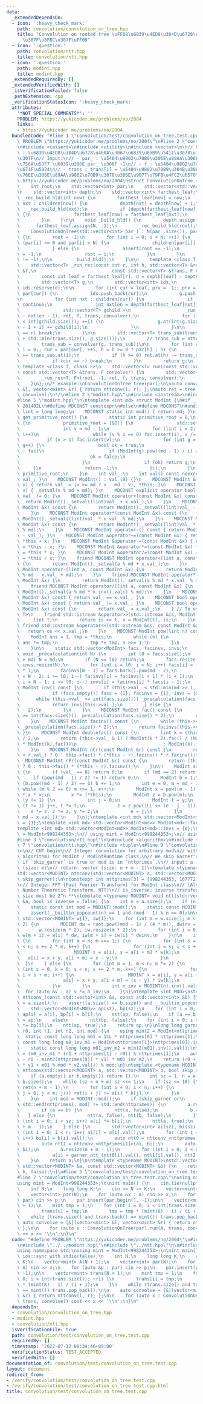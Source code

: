 ```yaml
---
data:
  _extendedDependsOn:
  - icon: ':heavy_check_mark:'
    path: convolution/convolution_on_tree.hpp
    title: "Convolution on rooted tree \uFF08\u6839\u4ED8\u304D\u6728\u4E0A\u306E\u7573\
      \u307F\u8FBC\u307F\uFF09"
  - icon: ':question:'
    path: convolution/ntt.hpp
    title: convolution/ntt.hpp
  - icon: ':question:'
    path: modint.hpp
    title: modint.hpp
  _extendedRequiredBy: []
  _extendedVerifiedWith: []
  _isVerificationFailed: false
  _pathExtension: cpp
  _verificationStatusIcon: ':heavy_check_mark:'
  attributes:
    '*NOT_SPECIAL_COMMENTS*': ''
    PROBLEM: https://yukicoder.me/problems/no/2004
    links:
    - https://yukicoder.me/problems/no/2004
  bundledCode: "#line 1 \"convolution/test/convolution_on_tree.test.cpp\"\n#define\
    \ PROBLEM \"https://yukicoder.me/problems/no/2004\"\n#line 2 \"convolution/convolution_on_tree.hpp\"\
    \n#include <cassert>\n#include <utility>\n#include <vector>\n\n// ConvolutionOnTree\
    \ : \u6839\u4ED8\u304D\u6728\u4E0A\u3067\u6839\u65B9\u5411\u3078\u7573\u307F\u8FBC\
    \u307F\n// Input:\n// - par_ : \u5404\u9802\u70B9\u306E\u89AA\u306E\u9802\u70B9\
    \u756A\u53F7 \u6839\u306E par_ \u306F -1\n// - f : \u5404\u9802\u70B9\u306E\u521D\
    \u671F\u5024\n// - trans : trans[i] = \u5404\u9802\u70B9\u304B\u3089 i \u4E16\u4EE3\
    \u76EE\u306E\u89AA\u9802\u70B9\u3078\u306E\u9077\u79FB\u4FC2\u6570\n// Verified:\
    \ https://yukicoder.me/problems/no/2004\nstruct ConvolutionOnTree {\n    int N;\n\
    \    int root;\n    std::vector<int> par;\n    std::vector<std::vector<int>> children;\n\
    \n    std::vector<int> depth;\n    std::vector<int> farthest_leaf;\n\n    void\
    \ _rec_build_hld(int now) {\n        farthest_leaf[now] = now;\n        for (int\
    \ nxt : children[now]) {\n            depth[nxt] = depth[now] + 1;\n         \
    \   _rec_build_hld(nxt);\n            if (depth[farthest_leaf[now]] < depth[farthest_leaf[nxt]])\
    \ {\n                farthest_leaf[now] = farthest_leaf[nxt];\n            }\n\
    \        }\n    }\n\n    void _build_hld() {\n        depth.assign(N, 0);\n  \
    \      farthest_leaf.assign(N, -1);\n        _rec_build_hld(root);\n    }\n\n\
    \    ConvolutionOnTree(std::vector<int> par_) : N(par_.size()), par(par_), children(par.size())\
    \ {\n        root = -1;\n        for (int i = 0; i < N; ++i) {\n            if\
    \ (par[i] >= 0 and par[i] < N) {\n                children[par[i]].push_back(i);\n\
    \            } else {\n                assert(root == -1);\n                par[i]\
    \ = -1;\n                root = i;\n            }\n        }\n        assert(root\
    \ != -1);\n\n        _build_hld();\n    }\n\n    template <class T, class F>\n\
    \    std::vector<T> _run_rec(const int r, int h, std::vector<T> &ret, const std::vector<T>\
    \ &f,\n                            const std::vector<T> &trans, F convolver) {\n\
    \        const int leaf = farthest_leaf[r], d = depth[leaf] - depth[r] + 1;\n\
    \        std::vector<T> g;\n        std::vector<int> ids;\n        g.reserve(d),\
    \ ids.reserve(d);\n\n        for (int cur = leaf, prv = -1;; prv = cur, cur =\
    \ par[cur]) {\n            ids.push_back(cur);\n            g.push_back(f[cur]);\n\
    \n            for (int nxt : children[cur]) {\n                if (nxt == prv)\
    \ continue;\n                int nxtlen = depth[farthest_leaf[nxt]] - depth[cur];\n\
    \                std::vector<T> gchild =\n                    _run_rec(nxt, ids.at(int(ids.size())\
    \ - nxtlen - 1), ret, f, trans, convolver);\n                for (int i = 0; i\
    \ < int(gchild.size()); ++i) {\n                    g.at(int(g.size()) - int(gchild.size())\
    \ - 1 + i) += gchild[i];\n                }\n            }\n\n            if (cur\
    \ == r) break;\n        }\n\n        std::vector<T> trans_sub(trans.begin(), trans.begin()\
    \ + std::min(trans.size(), g.size()));\n        // trans_sub = nttconv(g, trans_sub);\n\
    \        trans_sub = convolver(g, trans_sub);\n\n        for (int cur = leaf,\
    \ i = 0;; cur = par[cur], ++i, h = h >= 0 ? par[h] : h) {\n            ret.at(cur)\
    \ += trans_sub.at(i);\n            if (h >= 0) ret.at(h) -= trans_sub.at(i);\n\
    \            if (cur == r) break;\n        }\n        return g;\n    }\n\n   \
    \ template <class T, class F>\n    std::vector<T> run(const std::vector<T> &f,\
    \ const std::vector<T> &trans, F convolver) {\n        std::vector<T> ret(N, T());\n\
    \        _run_rec<T, F>(root, -1, ret, f, trans, convolver);\n        return ret;\n\
    \    }\n};\n/* example:\nConvolutionOnTree tree(par);\n\nauto convolve = [&](vector<mint>\
    \ &l, vector<mint> &r) { return nttconv(l, r); };\nauto ret = tree.run(A, trans,\
    \ convolve);\n*/\n#line 2 \"modint.hpp\"\n#include <iostream>\n#include <set>\n\
    #line 5 \"modint.hpp\"\n\ntemplate <int md> struct ModInt {\n#if __cplusplus >=\
    \ 201402L\n#define MDCONST constexpr\n#else\n#define MDCONST\n#endif\n    using\
    \ lint = long long;\n    MDCONST static int mod() { return md; }\n    static int\
    \ get_primitive_root() {\n        static int primitive_root = 0;\n        if (!primitive_root)\
    \ {\n            primitive_root = [&]() {\n                std::set<int> fac;\n\
    \                int v = md - 1;\n                for (lint i = 2; i * i <= v;\
    \ i++)\n                    while (v % i == 0) fac.insert(i), v /= i;\n      \
    \          if (v > 1) fac.insert(v);\n                for (int g = 1; g < md;\
    \ g++) {\n                    bool ok = true;\n                    for (auto i\
    \ : fac)\n                        if (ModInt(g).pow((md - 1) / i) == 1) {\n  \
    \                          ok = false;\n                            break;\n \
    \                       }\n                    if (ok) return g;\n           \
    \     }\n                return -1;\n            }();\n        }\n        return\
    \ primitive_root;\n    }\n    int val_;\n    int val() const noexcept { return\
    \ val_; }\n    MDCONST ModInt() : val_(0) {}\n    MDCONST ModInt &_setval(lint\
    \ v) { return val_ = (v >= md ? v - md : v), *this; }\n    MDCONST ModInt(lint\
    \ v) { _setval(v % md + md); }\n    MDCONST explicit operator bool() const { return\
    \ val_ != 0; }\n    MDCONST ModInt operator+(const ModInt &x) const {\n      \
    \  return ModInt()._setval((lint)val_ + x.val_);\n    }\n    MDCONST ModInt operator-(const\
    \ ModInt &x) const {\n        return ModInt()._setval((lint)val_ - x.val_ + md);\n\
    \    }\n    MDCONST ModInt operator*(const ModInt &x) const {\n        return\
    \ ModInt()._setval((lint)val_ * x.val_ % md);\n    }\n    MDCONST ModInt operator/(const\
    \ ModInt &x) const {\n        return ModInt()._setval((lint)val_ * x.inv().val()\
    \ % md);\n    }\n    MDCONST ModInt operator-() const { return ModInt()._setval(md\
    \ - val_); }\n    MDCONST ModInt &operator+=(const ModInt &x) { return *this =\
    \ *this + x; }\n    MDCONST ModInt &operator-=(const ModInt &x) { return *this\
    \ = *this - x; }\n    MDCONST ModInt &operator*=(const ModInt &x) { return *this\
    \ = *this * x; }\n    MDCONST ModInt &operator/=(const ModInt &x) { return *this\
    \ = *this / x; }\n    friend MDCONST ModInt operator+(lint a, const ModInt &x)\
    \ {\n        return ModInt()._setval(a % md + x.val_);\n    }\n    friend MDCONST\
    \ ModInt operator-(lint a, const ModInt &x) {\n        return ModInt()._setval(a\
    \ % md - x.val_ + md);\n    }\n    friend MDCONST ModInt operator*(lint a, const\
    \ ModInt &x) {\n        return ModInt()._setval(a % md * x.val_ % md);\n    }\n\
    \    friend MDCONST ModInt operator/(lint a, const ModInt &x) {\n        return\
    \ ModInt()._setval(a % md * x.inv().val() % md);\n    }\n    MDCONST bool operator==(const\
    \ ModInt &x) const { return val_ == x.val_; }\n    MDCONST bool operator!=(const\
    \ ModInt &x) const { return val_ != x.val_; }\n    MDCONST bool operator<(const\
    \ ModInt &x) const {\n        return val_ < x.val_;\n    } // To use std::map<ModInt,\
    \ T>\n    friend std::istream &operator>>(std::istream &is, ModInt &x) {\n   \
    \     lint t;\n        return is >> t, x = ModInt(t), is;\n    }\n    MDCONST\
    \ friend std::ostream &operator<<(std::ostream &os, const ModInt &x) {\n     \
    \   return os << x.val_;\n    }\n    MDCONST ModInt pow(lint n) const {\n    \
    \    ModInt ans = 1, tmp = *this;\n        while (n) {\n            if (n & 1)\
    \ ans *= tmp;\n            tmp *= tmp, n >>= 1;\n        }\n        return ans;\n\
    \    }\n\n    static std::vector<ModInt> facs, facinvs, invs;\n    MDCONST static\
    \ void _precalculation(int N) {\n        int l0 = facs.size();\n        if (N\
    \ > md) N = md;\n        if (N <= l0) return;\n        facs.resize(N), facinvs.resize(N),\
    \ invs.resize(N);\n        for (int i = l0; i < N; i++) facs[i] = facs[i - 1]\
    \ * i;\n        facinvs[N - 1] = facs.back().pow(md - 2);\n        for (int i\
    \ = N - 2; i >= l0; i--) facinvs[i] = facinvs[i + 1] * (i + 1);\n        for (int\
    \ i = N - 1; i >= l0; i--) invs[i] = facinvs[i] * facs[i - 1];\n    }\n    MDCONST\
    \ ModInt inv() const {\n        if (this->val_ < std::min(md >> 1, 1 << 21)) {\n\
    \            if (facs.empty()) facs = {1}, facinvs = {1}, invs = {0};\n      \
    \      while (this->val_ >= int(facs.size())) _precalculation(facs.size() * 2);\n\
    \            return invs[this->val_];\n        } else {\n            return this->pow(md\
    \ - 2);\n        }\n    }\n    MDCONST ModInt fac() const {\n        while (this->val_\
    \ >= int(facs.size())) _precalculation(facs.size() * 2);\n        return facs[this->val_];\n\
    \    }\n    MDCONST ModInt facinv() const {\n        while (this->val_ >= int(facs.size()))\
    \ _precalculation(facs.size() * 2);\n        return facinvs[this->val_];\n   \
    \ }\n    MDCONST ModInt doublefac() const {\n        lint k = (this->val_ + 1)\
    \ / 2;\n        return (this->val_ & 1) ? ModInt(k * 2).fac() / (ModInt(2).pow(k)\
    \ * ModInt(k).fac())\n                                : ModInt(k).fac() * ModInt(2).pow(k);\n\
    \    }\n    MDCONST ModInt nCr(const ModInt &r) const {\n        return (this->val_\
    \ < r.val_) ? 0 : this->fac() * (*this - r).facinv() * r.facinv();\n    }\n  \
    \  MDCONST ModInt nPr(const ModInt &r) const {\n        return (this->val_ < r.val_)\
    \ ? 0 : this->fac() * (*this - r).facinv();\n    }\n\n    ModInt sqrt() const\
    \ {\n        if (val_ == 0) return 0;\n        if (md == 2) return val_;\n   \
    \     if (pow((md - 1) / 2) != 1) return 0;\n        ModInt b = 1;\n        while\
    \ (b.pow((md - 1) / 2) == 1) b += 1;\n        int e = 0, m = md - 1;\n       \
    \ while (m % 2 == 0) m >>= 1, e++;\n        ModInt x = pow((m - 1) / 2), y = (*this)\
    \ * x * x;\n        x *= (*this);\n        ModInt z = b.pow(m);\n        while\
    \ (y != 1) {\n            int j = 0;\n            ModInt t = y;\n            while\
    \ (t != 1) j++, t *= t;\n            z = z.pow(1LL << (e - j - 1));\n        \
    \    x *= z, z *= z, y *= z;\n            e = j;\n        }\n        return ModInt(std::min(x.val_,\
    \ md - x.val_));\n    }\n};\ntemplate <int md> std::vector<ModInt<md>> ModInt<md>::facs\
    \ = {1};\ntemplate <int md> std::vector<ModInt<md>> ModInt<md>::facinvs = {1};\n\
    template <int md> std::vector<ModInt<md>> ModInt<md>::invs = {0};\n\nusing ModInt998244353\
    \ = ModInt<998244353>;\n// using mint = ModInt<998244353>;\n// using mint = ModInt<1000000007>;\n\
    #line 3 \"convolution/ntt.hpp\"\n\n#include <algorithm>\n#include <array>\n#line\
    \ 7 \"convolution/ntt.hpp\"\n#include <tuple>\n#line 9 \"convolution/ntt.hpp\"\
    \n\n// CUT begin\n// Integer convolution for arbitrary mod\n// with NTT (and Garner's\
    \ algorithm) for ModInt / ModIntRuntime class.\n// We skip Garner's algorithm\
    \ if `skip_garner` is true or mod is in `nttprimes`.\n// input: a (size: n), b\
    \ (size: m)\n// return: vector (size: n + m - 1)\ntemplate <typename MODINT>\n\
    std::vector<MODINT> nttconv(std::vector<MODINT> a, std::vector<MODINT> b, bool\
    \ skip_garner);\n\nconstexpr int nttprimes[3] = {998244353, 167772161, 469762049};\n\
    \n// Integer FFT (Fast Fourier Transform) for ModInt class\n// (Also known as\
    \ Number Theoretic Transform, NTT)\n// is_inverse: inverse transform\n// ** Input\
    \ size must be 2^n **\ntemplate <typename MODINT> void ntt(std::vector<MODINT>\
    \ &a, bool is_inverse = false) {\n    int n = a.size();\n    if (n == 1) return;\n\
    \    static const int mod = MODINT::mod();\n    static const MODINT root = MODINT::get_primitive_root();\n\
    \    assert(__builtin_popcount(n) == 1 and (mod - 1) % n == 0);\n\n    static\
    \ std::vector<MODINT> w{1}, iw{1};\n    for (int m = w.size(); m < n / 2; m *=\
    \ 2) {\n        MODINT dw = root.pow((mod - 1) / (4 * m)), dwinv = 1 / dw;\n \
    \       w.resize(m * 2), iw.resize(m * 2);\n        for (int i = 0; i < m; i++)\
    \ w[m + i] = w[i] * dw, iw[m + i] = iw[i] * dwinv;\n    }\n\n    if (!is_inverse)\
    \ {\n        for (int m = n; m >>= 1;) {\n            for (int s = 0, k = 0; s\
    \ < n; s += 2 * m, k++) {\n                for (int i = s; i < s + m; i++) {\n\
    \                    MODINT x = a[i], y = a[i + m] * w[k];\n                 \
    \   a[i] = x + y, a[i + m] = x - y;\n                }\n            }\n      \
    \  }\n    } else {\n        for (int m = 1; m < n; m *= 2) {\n            for\
    \ (int s = 0, k = 0; s < n; s += 2 * m, k++) {\n                for (int i = s;\
    \ i < s + m; i++) {\n                    MODINT x = a[i], y = a[i + m];\n    \
    \                a[i] = x + y, a[i + m] = (x - y) * iw[k];\n                }\n\
    \            }\n        }\n        int n_inv = MODINT(n).inv().val();\n      \
    \  for (auto &v : a) v *= n_inv;\n    }\n}\ntemplate <int MOD>\nstd::vector<ModInt<MOD>>\
    \ nttconv_(const std::vector<int> &a, const std::vector<int> &b) {\n    int sz\
    \ = a.size();\n    assert(a.size() == b.size() and __builtin_popcount(sz) == 1);\n\
    \    std::vector<ModInt<MOD>> ap(sz), bp(sz);\n    for (int i = 0; i < sz; i++)\
    \ ap[i] = a[i], bp[i] = b[i];\n    ntt(ap, false);\n    if (a == b)\n        bp\
    \ = ap;\n    else\n        ntt(bp, false);\n    for (int i = 0; i < sz; i++) ap[i]\
    \ *= bp[i];\n    ntt(ap, true);\n    return ap;\n}\nlong long garner_ntt_(int\
    \ r0, int r1, int r2, int mod) {\n    using mint2 = ModInt<nttprimes[2]>;\n  \
    \  static const long long m01 = 1LL * nttprimes[0] * nttprimes[1];\n    static\
    \ const long long m0_inv_m1 = ModInt<nttprimes[1]>(nttprimes[0]).inv().val();\n\
    \    static const long long m01_inv_m2 = mint2(m01).inv().val();\n\n    int v1\
    \ = (m0_inv_m1 * (r1 + nttprimes[1] - r0)) % nttprimes[1];\n    auto v2 = (mint2(r2)\
    \ - r0 - mint2(nttprimes[0]) * v1) * m01_inv_m2;\n    return (r0 + 1LL * nttprimes[0]\
    \ * v1 + m01 % mod * v2.val()) % mod;\n}\ntemplate <typename MODINT>\nstd::vector<MODINT>\
    \ nttconv(std::vector<MODINT> a, std::vector<MODINT> b, bool skip_garner) {\n\
    \    if (a.empty() or b.empty()) return {};\n    int sz = 1, n = a.size(), m =\
    \ b.size();\n    while (sz < n + m) sz <<= 1;\n    if (sz <= 16) {\n        std::vector<MODINT>\
    \ ret(n + m - 1);\n        for (int i = 0; i < n; i++) {\n            for (int\
    \ j = 0; j < m; j++) ret[i + j] += a[i] * b[j];\n        }\n        return ret;\n\
    \    }\n    int mod = MODINT::mod();\n    if (skip_garner or\n        std::find(std::begin(nttprimes),\
    \ std::end(nttprimes), mod) != std::end(nttprimes)) {\n        a.resize(sz), b.resize(sz);\n\
    \        if (a == b) {\n            ntt(a, false);\n            b = a;\n     \
    \   } else {\n            ntt(a, false), ntt(b, false);\n        }\n        for\
    \ (int i = 0; i < sz; i++) a[i] *= b[i];\n        ntt(a, true);\n        a.resize(n\
    \ + m - 1);\n    } else {\n        std::vector<int> ai(sz), bi(sz);\n        for\
    \ (int i = 0; i < n; i++) ai[i] = a[i].val();\n        for (int i = 0; i < m;\
    \ i++) bi[i] = b[i].val();\n        auto ntt0 = nttconv_<nttprimes[0]>(ai, bi);\n\
    \        auto ntt1 = nttconv_<nttprimes[1]>(ai, bi);\n        auto ntt2 = nttconv_<nttprimes[2]>(ai,\
    \ bi);\n        a.resize(n + m - 1);\n        for (int i = 0; i < n + m - 1; i++)\n\
    \            a[i] = garner_ntt_(ntt0[i].val(), ntt1[i].val(), ntt2[i].val(), mod);\n\
    \    }\n    return a;\n}\n\ntemplate <typename MODINT>\nstd::vector<MODINT> nttconv(const\
    \ std::vector<MODINT> &a, const std::vector<MODINT> &b) {\n    return nttconv<MODINT>(a,\
    \ b, false);\n}\n#line 5 \"convolution/test/convolution_on_tree.test.cpp\"\n\n\
    #line 7 \"convolution/test/convolution_on_tree.test.cpp\"\nusing namespace std;\n\
    using mint = ModInt<998244353>;\n\nint main() {\n    cin.tie(nullptr), ios::sync_with_stdio(false);\n\
    \    int N;\n    long long K;\n    cin >> N >> K;\n    vector<mint> A(N + 1);\n\
    \    vector<int> par(N);\n    for (auto &x : A) cin >> x;\n    for (auto &p :\
    \ par) cin >> p;\n    par.insert(par.begin(), -1);\n\n    vector<mint> trans(N\
    \ + 1);\n    mint tmp = 1;\n    for (int i = 0; i < int(trans.size()); ++i) {\n\
    \        trans[i] = tmp;\n        tmp = tmp * (mint(K) - i) / (i + 1);\n    }\n\
    \    while (trans.size() and trans.back() == mint()) trans.pop_back();\n\n   \
    \ auto convolve = [&](vector<mint> &l, vector<mint> &r) { return nttconv(l, r);\
    \ };\n\n    for (auto x : ConvolutionOnTree(par).run(A, trans, convolve)) cout\
    \ << x << '\\n';\n}\n"
  code: "#define PROBLEM \"https://yukicoder.me/problems/no/2004\"\n#include \"../convolution_on_tree.hpp\"\
    \n#include \"../../modint.hpp\"\n#include \"../ntt.hpp\"\n\n#include <iostream>\n\
    using namespace std;\nusing mint = ModInt<998244353>;\n\nint main() {\n    cin.tie(nullptr),\
    \ ios::sync_with_stdio(false);\n    int N;\n    long long K;\n    cin >> N >>\
    \ K;\n    vector<mint> A(N + 1);\n    vector<int> par(N);\n    for (auto &x :\
    \ A) cin >> x;\n    for (auto &p : par) cin >> p;\n    par.insert(par.begin(),\
    \ -1);\n\n    vector<mint> trans(N + 1);\n    mint tmp = 1;\n    for (int i =\
    \ 0; i < int(trans.size()); ++i) {\n        trans[i] = tmp;\n        tmp = tmp\
    \ * (mint(K) - i) / (i + 1);\n    }\n    while (trans.size() and trans.back()\
    \ == mint()) trans.pop_back();\n\n    auto convolve = [&](vector<mint> &l, vector<mint>\
    \ &r) { return nttconv(l, r); };\n\n    for (auto x : ConvolutionOnTree(par).run(A,\
    \ trans, convolve)) cout << x << '\\n';\n}\n"
  dependsOn:
  - convolution/convolution_on_tree.hpp
  - modint.hpp
  - convolution/ntt.hpp
  isVerificationFile: true
  path: convolution/test/convolution_on_tree.test.cpp
  requiredBy: []
  timestamp: '2022-07-12 00:34:46+09:00'
  verificationStatus: TEST_ACCEPTED
  verifiedWith: []
documentation_of: convolution/test/convolution_on_tree.test.cpp
layout: document
redirect_from:
- /verify/convolution/test/convolution_on_tree.test.cpp
- /verify/convolution/test/convolution_on_tree.test.cpp.html
title: convolution/test/convolution_on_tree.test.cpp
---
```

